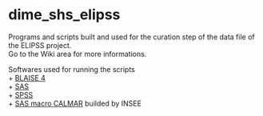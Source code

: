 # dime_shs_elipss
Programs and scripts built and used for the curation step of the data file of the ELIPSS project.</br>
Go to the Wiki area for more informations.</br>
<p>Softwares used for running the scripts</br>
+ <a href="https://www.blaise.com/products/blaise-4">BLAISE 4</a></br>
+ <a href="https://www.sas.com/en_us/home.html">SAS</a></br>
+ <a href="https://www.ibm.com/products/spss-statistics">SPSS</a></br>
+ <a href="https://www.insee.fr/fr/information/2021902">SAS macro CALMAR</a> builded by INSEE</p>

